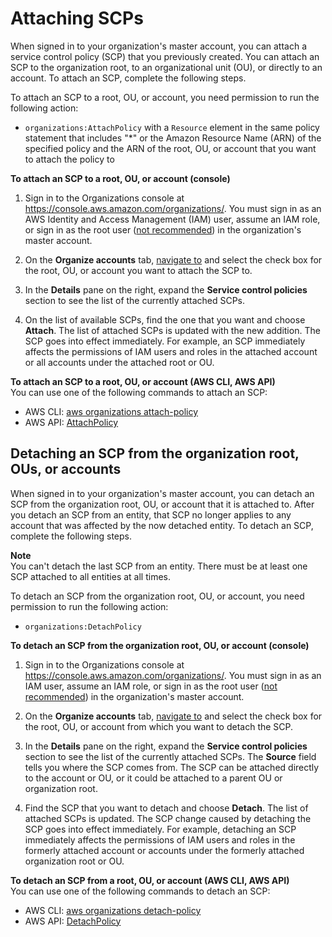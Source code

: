 # Attaching SCPs<a name="orgs_manage_policies_scps-attach"></a>

When signed in to your organization's master account, you can attach a service control policy \(SCP\) that you previously created\. You can attach an SCP to the organization root, to an organizational unit \(OU\), or directly to an account\. To attach an SCP, complete the following steps\.

To attach an SCP to a root, OU, or account, you need permission to run the following action:
+ `organizations:AttachPolicy` with a `Resource` element in the same policy statement that includes "\*" or the Amazon Resource Name \(ARN\) of the specified policy and the ARN of the root, OU, or account that you want to attach the policy to

**To attach an SCP to a root, OU, or account \(console\)**

1. Sign in to the Organizations console at [https://console\.aws\.amazon\.com/organizations/](https://console.aws.amazon.com/organizations/)\. You must sign in as an AWS Identity and Access Management \(IAM\) user, assume an IAM role, or sign in as the root user \([not recommended](https://docs.aws.amazon.com/IAM/latest/UserGuide/best-practices.html#lock-away-credentials)\) in the organization's master account\.

1. On the **Organize accounts** tab, [navigate to](orgs_manage_ous.md#navigate_tree) and select the check box for the root, OU, or account you want to attach the SCP to\.

1. In the **Details** pane on the right, expand the **Service control policies** section to see the list of the currently attached SCPs\.

1. On the list of available SCPs, find the one that you want and choose **Attach**\. The list of attached SCPs is updated with the new addition\. The SCP goes into effect immediately\. For example, an SCP immediately affects the permissions of IAM users and roles in the attached account or all accounts under the attached root or OU\.

**To attach an SCP to a root, OU, or account \(AWS CLI, AWS API\)**  
You can use one of the following commands to attach an SCP:
+ AWS CLI: [aws organizations attach\-policy](https://docs.aws.amazon.com/cli/latest/reference/organizations/attach-policy.html)
+ AWS API: [AttachPolicy](https://docs.aws.amazon.com/organizations/latest/APIReference/API_AttachPolicy.html)

## Detaching an SCP from the organization root, OUs, or accounts<a name="detach_policy"></a>

When signed in to your organization's master account, you can detach an SCP from the organization root, OU, or account that it is attached to\. After you detach an SCP from an entity, that SCP no longer applies to any account that was affected by the now detached entity\. To detach an SCP, complete the following steps\. 

**Note**  
You can't detach the last SCP from an entity\. There must be at least one SCP attached to all entities at all times\.

To detach an SCP from the organization root, OU, or account, you need permission to run the following action:
+ `organizations:DetachPolicy`

**To detach an SCP from the organization root, OU, or account \(console\)**

1. Sign in to the Organizations console at [https://console\.aws\.amazon\.com/organizations/](https://console.aws.amazon.com/organizations/)\. You must sign in as an IAM user, assume an IAM role, or sign in as the root user \([not recommended](https://docs.aws.amazon.com/IAM/latest/UserGuide/best-practices.html#lock-away-credentials)\) in the organization's master account\.

1. On the **Organize accounts** tab, [navigate to](orgs_manage_ous.md#navigate_tree) and select the check box for the root, OU, or account from which you want to detach the SCP\.

1. In the **Details** pane on the right, expand the **Service control policies** section to see the list of the currently attached SCPs\. The **Source** field tells you where the SCP comes from\. The SCP can be attached directly to the account or OU, or it could be attached to a parent OU or organization root\.

1. Find the SCP that you want to detach and choose **Detach**\. The list of attached SCPs is updated\. The SCP change caused by detaching the SCP goes into effect immediately\. For example, detaching an SCP immediately affects the permissions of IAM users and roles in the formerly attached account or accounts under the formerly attached organization root or OU\.

**To detach an SCP from a root, OU, or account \(AWS CLI, AWS API\)**  
You can use one of the following commands to detach an SCP:
+ AWS CLI: [aws organizations detach\-policy](https://docs.aws.amazon.com/cli/latest/reference/organizations/detach-policy.html)
+ AWS API: [DetachPolicy](https://docs.aws.amazon.com/organizations/latest/APIReference/API_DetachPolicy.html)